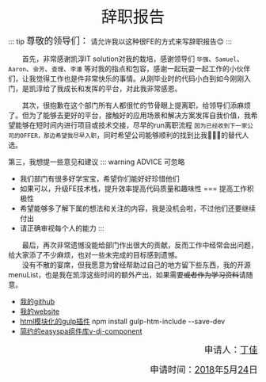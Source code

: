 <p style="text-align:center;"><font size=6>辞职报告</font></p>

::: tip <font size=4>尊敬的领导们：</font>
请允许我以这种很FE的方式来写辞职报告:blush:
:::

&emsp;&emsp;首先，非常感谢凯淳IT solution对我的栽培，感谢领导们 `华强`、`Samuel`、`Aaron`、`会芳`、`查理`、`李潘` 等对我的指点和包容，感谢一起玩耍一起工作的小伙伴们，让我觉得工作也是件非常快乐的事情。从刚毕业时的代码小白到如今刚刚入门，是凯淳给了我成长和发挥的平台，对此我非常感恩。

&emsp;&emsp;其次，很抱歉在这个部门所有人都很忙的节骨眼上提离职，给领导们添麻烦了。但为了能够去更好的平台，接触好的应用场景和解决方案发挥自我价值，我希望能够在短时间内进行项目或技术交接，尽早的run离职流程 `因为已经收到下一家公司的OFFER，那边希望我尽早入职`，同时希望公司能够顺利的找到比我:muscle::muscle::muscle:的替代人选。

第三，我想提一些意见和建议
::: warning ADVICE 可忽略
- 我们部门有很多好学宝宝，希望你们能好好珍惜他们
- 如果可以，升级FE技术栈，提升效率提高代码质量和趣味性 === 提高工作积极性
- 希望能够多了解下属的想法和关注的内容，我是没机会啦，不过他们还要继续付出
- 请正确审视每个人的能力
:::

&emsp;&emsp;最后，再次非常遗憾没能给部门作出很大的贡献，反而工作中经常会出问题，给大家添了不少麻烦，也对一些未完成的目标感到遗憾。<br>
&emsp;&emsp;没有不散的宴席，但我愿意为曾经帮助过自己的地方留下些东西，我的开源menuList，也是我在凯淳这些时间的额外产出，如果需要~~或者作为学习资料~~请随意。
- [我的github](https://github.com/dingjiamughal)
- [我的website](https://www.xhrsama.com/)
- [html模块化的gulp插件](https://www.npmjs.com/package/gulp-htm-include) npm install gulp-htm-include --save-dev
- [简约的easyspa组件库v-dj-component](https://www.xhrsama.com/djUi/)


<p align="right" style="margin-bottom:0;"><font size=4>申请人：<ins>丁佳</ins></font></p>
<p align="right"><font size=4>申请时间：<u>2018</u>年<u>5</u>月<u>24</u>日</font></p>

